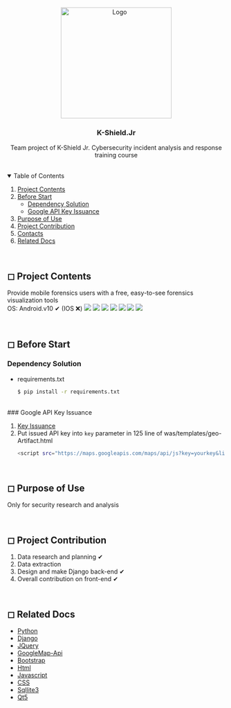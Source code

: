 
<!-- PROJECT LOGO -->
<br />
<p align="center">
  <a href="http://kshieldjr.org/">
    <img src="images/logo.PNG" alt="Logo" width="256" height="256">
  </a>
  <h3 align="center">K-Shield.Jr</h3>
  <p align="center">
    Team project of K-Shield Jr. Cybersecurity incident analysis and response training course
    <br />
</p>

<br>

<!-- TABLE OF CONTENTS -->
<details open="open">
  <summary>Table of Contents</summary>
  <ol>
    <li>
      <a href="#-Project-Contents">Project Contents</a>
    </li>
    <li>
      <a href="#-Before-Start">Before Start</a>
      <ul>
        <li><a href="#Dependency-Solution">Dependency Solution</a></li>
        <li><a href="#Google-API-Key-Issuance">Google API Key Issuance</a></li>
      </ul>
    </li>
    <li><a href="#-Purpose-of-Use">Purpose of Use</a></li>
    <li><a href="#-Project-Contribution">Project Contribution</a></li>
    <li><a href="#-Contacts">Contacts</a></li>
    <li><a href="#-Related-Docs">Related Docs</a></li>
  </ol>
</details>

<br>

<!-- ABOUT THE PROJECT -->
## ◻ Project Contents
Provide mobile forensics users with a free, easy-to-see forensics visualization tools</br>
OS: Android.v10 ✔ (IOS ❌)
<img src="images/screen1.PNG" >
<img src="images/screen2.PNG">
<img src="images/screen3.PNG" >
<img src="images/screen4.PNG" >
<img src="images/screen5.PNG" >
<img src="images/screen6.PNG" >
<img src="images/screen7.PNG" >

<br>

<!-- GETTING STARTED -->
## ◻ Before Start

### Dependency Solution

* requirements.txt
  ```sh
  $ pip install -r requirements.txt
  ```
<br>
### Google API Key Issuance

1. [Key Issuance](https://webruden.tistory.com/378)
2. Put issued API key into `key` parameter in 125 line of was/templates/geo-Artifact.html
   ```sh
   <script src="https://maps.googleapis.com/maps/api/js?key=yourkey&libraries=&v=weekly"></script>
   ```

<br>

<!-- 사용 용도 -->
## ◻ Purpose of Use

Only for security research and analysis

<br>

<!-- 프로젝트 기여 -->
## ◻ Project Contribution


1. Data research and planning ✔
2. Data extraction
3. Design and make Django back-end ✔
4. Overall contribution on front-end ✔

<br>

<!-- 관련 docs -->
## ◻ Related Docs
* [Python](https://docs.python.org/3/)
* [Django](https://docs.djangoproject.com/ko/3.2/intro/)
* [JQuery](https://api.jquery.com/)
* [GoogleMap-Api](https://developers.google.com/maps/documentation/javascript/overview)
* [Bootstrap](https://getbootstrap.com/docs/4.1/getting-started/introduction/)
* [Html](https://developer.mozilla.org/ko/docs/Web/API/HTMLDocument)
* [Javascript](https://developer.mozilla.org/ko/docs/Web/JavaScript)
* [CSS](https://developer.mozilla.org/ko/docs/Web/CSS)
* [Sqllite3](https://docs.python.org/3/library/sqlite3.html)
* [Qt5](https://doc.qt.io/qtforpython/)
